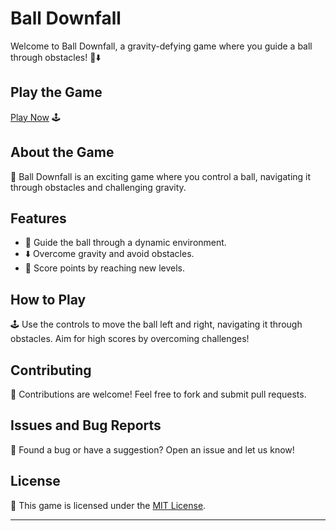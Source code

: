 # Ball Downfall

Welcome to Ball Downfall, a gravity-defying game where you guide a ball through obstacles! 🏀⬇️

## Play the Game

[Play Now](https://aryan0-1maurya.github.io/Ball-Downfall/) 🕹️

## About the Game

📜 Ball Downfall is an exciting game where you control a ball, navigating it through obstacles and challenging gravity.

## Features

- 🏀 Guide the ball through a dynamic environment.
- ⬇️ Overcome gravity and avoid obstacles.
- 🌟 Score points by reaching new levels.

## How to Play

🕹️ Use the controls to move the ball left and right, navigating it through obstacles. Aim for high scores by overcoming challenges!



## Contributing

🤝 Contributions are welcome! Feel free to fork and submit pull requests.

## Issues and Bug Reports

🐛 Found a bug or have a suggestion? Open an issue and let us know!

## License

📄 This game is licensed under the [MIT License](LICENSE).

---
